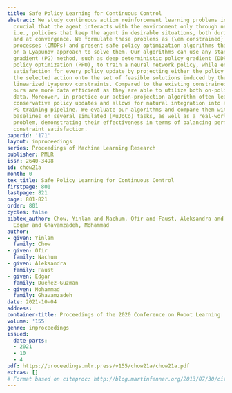 ```yaml
---
title: Safe Policy Learning for Continuous Control
abstract: We study continuous action reinforcement learning problems in which it is
  crucial that the agent interacts with the environment only through near-safe policies,
  i.e., policies that keep the agent in desirable situations, both during training
  and at convergence. We formulate these problems as {\em constrained} Markov decision
  processes (CMDPs) and present safe policy optimization algorithms that are based
  on a Lyapunov approach to solve them. Our algorithms can use any standard policy
  gradient (PG) method, such as deep deterministic policy gradient (DDPG) or proximal
  policy optimization (PPO), to train a neural network policy, while enforcing near-constraint
  satisfaction for every policy update by projecting either the policy parameter or
  the selected action onto the set of feasible solutions induced by the state-dependent
  linearized Lyapunov constraints. Compared to the existing constrained PG algorithms,
  ours are more data efficient as they are able to utilize both on-policy and off-policy
  data. Moreover, in practice our action-projection algorithm often leads to less
  conservative policy updates and allows for natural integration into an end-to-end
  PG training pipeline. We evaluate our algorithms and compare them with the state-of-the-art
  baselines on several simulated (MuJoCo) tasks, as well as a real-world robot obstacle-avoidance
  problem, demonstrating their effectiveness in terms of balancing performance and
  constraint satisfaction.
paperid: '171'
layout: inproceedings
series: Proceedings of Machine Learning Research
publisher: PMLR
issn: 2640-3498
id: chow21a
month: 0
tex_title: Safe Policy Learning for Continuous Control
firstpage: 801
lastpage: 821
page: 801-821
order: 801
cycles: false
bibtex_author: Chow, Yinlam and Nachum, Ofir and Faust, Aleksandra and Due\~{n}ez-Guzman,
  Edgar and Ghavamzadeh, Mohammad
author:
- given: Yinlam
  family: Chow
- given: Ofir
  family: Nachum
- given: Aleksandra
  family: Faust
- given: Edgar
  family: Dueñez-Guzman
- given: Mohammad
  family: Ghavamzadeh
date: 2021-10-04
address:
container-title: Proceedings of the 2020 Conference on Robot Learning
volume: '155'
genre: inproceedings
issued:
  date-parts:
  - 2021
  - 10
  - 4
pdf: https://proceedings.mlr.press/v155/chow21a/chow21a.pdf
extras: []
# Format based on citeproc: http://blog.martinfenner.org/2013/07/30/citeproc-yaml-for-bibliographies/
---
```

